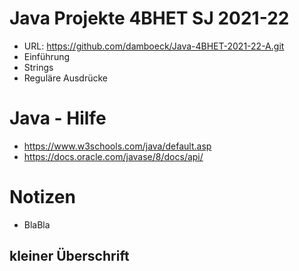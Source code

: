 # Java Projekte 4BHET SJ 2021-22
* URL: https://github.com/damboeck/Java-4BHET-2021-22-A.git
* Einführung
* Strings
* Reguläre Ausdrücke

# Java - Hilfe
* https://www.w3schools.com/java/default.asp
* https://docs.oracle.com/javase/8/docs/api/


# Notizen
* BlaBla
## kleiner Überschrift